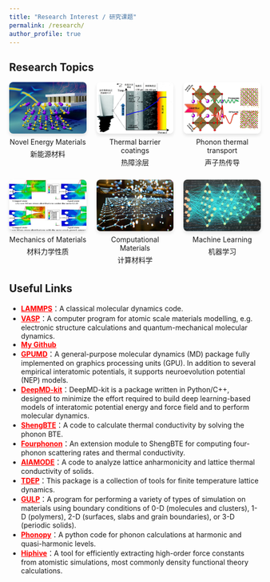 ```yaml
---
title: "Research Interest / 研究课题"
permalink: /research/
author_profile: true
---
```


## Research Topics
<style>
.research-grid {
  display: grid;
  grid-template-columns: repeat(3, 1fr); /* 每行 3 张图 */
  gap: 20px;
  text-align: center;
}

.research-item img {
  width: 100%;
  height: auto;
  border-radius: 8px;
  box-shadow: 0 4px 6px rgba(0,0,0,0.1);
}

.research-item p {
  margin: 5px 0;
}

.research-gallery .en {
  font-weight: bold;
  font-size: 1.2em;  /* 英文标题更大 */
}
.research-gallery .cn {
  color: #555;
  font-size: 1.2em;    /* 中文稍小 */
}
</style>

<div class="research-grid">

  <div class="research-item">
    <img src="/images/research1.jpg" alt="Research 1">
    <p class="en">Novel Energy Materials</p>
    <p class="cn">新能源材料</p>
  </div>

  <div class="research-item">
    <img src="/images/research2.jpg" alt="Research 2">
    <p class="en">Thermal barrier coatings</p>
    <p class="cn">热障涂层</p>
  </div>

  <div class="research-item">
    <img src="/images/research3.jpg" alt="Research 3">
    <p class="en">Phonon thermal transport</p>
    <p class="cn">声子热传导</p>
  </div>

  <div class="research-item">
    <img src="/images/research4.jpg" alt="Research 4">
    <p class="en">Mechanics of Materials</p>
    <p class="cn">材料力学性质</p>
  </div>

  <div class="research-item">
    <img src="/images/research5.jpg" alt="Research 5">
    <p class="en">Computational Materials</p>
    <p class="cn">计算材料学</p>
  </div>

  <div class="research-item">
    <img src="/images/research6.jpg" alt="Research 6">
    <p class="en">Machine Learning</p>
    <p class="cn">机器学习</p>
  </div>

</div>




## Useful Links
- <a href="https://www.lammps.org/" target="_blank" style="color:red; font-weight:bold;">LAMMPS</a>：A classical molecular dynamics code. 
- <a href="https://www.vasp.at/" target="_blank" style="color:red; font-weight:bold;">VASP</a>：A computer program for atomic scale materials modelling, e.g. electronic structure calculations and quantum-mechanical molecular dynamics. 
- <a href="https://github.com/chejunwei2" target="_blank" style="color:red; font-weight:bold;">My Github</a>
- <a href="https://gpumd.org/" target="_blank" style="color:red; font-weight:bold;">GPUMD</a>：A general-purpose molecular dynamics (MD) package fully implemented on graphics processing units (GPU). In addition to several empirical interatomic potentials, it supports neuroevolution potential (NEP) models.
- <a href="https://docs.deepmodeling.com/projects/deepmd/en/stable/" target="_blank" style="color:red; font-weight:bold;">DeepMD-kit</a>：DeepMD-kit is a package written in Python/C++, designed to minimize the effort required to build deep learning-based models of interatomic potential energy and force field and to perform molecular dynamics. 
- <a href="http://www.shengbte.org/" target="_blank" style="color:red; font-weight:bold;">ShengBTE</a>：A code to calculate thermal conductivity by solving the phonon BTE.  
- <a href="https://github.com/FourPhonon/FourPhonon" target="_blank" style="color:red; font-weight:bold;">Fourphonon</a>：An extension module to ShengBTE for computing four-phonon scattering rates and thermal conductivity.  
- <a href="https://alamode.readthedocs.io/en/latest/intro.html" target="_blank" style="color:red; font-weight:bold;">AlAMODE</a>：A code to analyze lattice anharmonicity and lattice thermal conductivity of solids.  
- <a href="https://tdep-developers.github.io/tdep/" target="_blank" style="color:red; font-weight:bold;">TDEP</a>：This package is a collection of tools for finite temperature lattice dynamics.  
- <a href="https://gulp.curtin.edu.au/" target="_blank" style="color:red; font-weight:bold;">GULP</a>：A program for performing a variety of types of simulation on materials using boundary conditions of 0-D (molecules and clusters), 1-D (polymers), 2-D (surfaces, slabs and grain boundaries), or 3-D (periodic solids).  
- <a href="https://phonopy.github.io/phonopy/" target="_blank" style="color:red; font-weight:bold;">Phonopy</a>：A python code for phonon calculations at harmonic and quasi-harmonic levels.  
- <a href="https://hiphive.materialsmodeling.org/" target="_blank" style="color:red; font-weight:bold;">Hiphive</a>：A tool for efficiently extracting high-order force constants from atomistic simulations, most commonly density functional theory calculations.  
